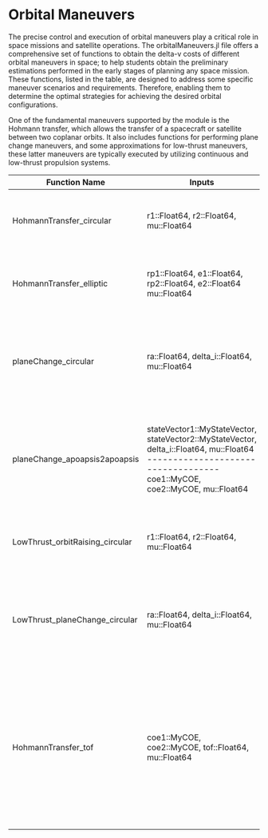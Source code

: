 # Orbital Maneuvers

The precise control and execution of orbital maneuvers play a critical role in space missions and satellite operations. The orbitalManeuvers.jl file offers a comprehensive set of functions to obtain the delta-v costs of different orbital maneuvers in space; to help students obtain the preliminary estimations performed in the early stages of planning any space mission. These functions, listed in the table, are designed to address some specific maneuver scenarios and requirements. Therefore, enabling them to determine the optimal strategies for achieving the desired orbital configurations.

One of the fundamental maneuvers supported by the module is the Hohmann transfer, which allows the transfer of a spacecraft or satellite between two coplanar orbits. It also includes functions for performing plane change maneuvers, and some approximations for low-thrust maneuvers, these latter maneuvers are typically executed by utilizing continuous and low-thrust propulsion systems. 

|**Function Name**                  |  **Inputs**                                                                                                                                                                             | **Outputs**               | **Functionality**                                                                                                                                                                                                               |
|----------------------------------|------------------------------------------------------------------------------------------------------------------------------------------------------------------------------------------------|-------------------------|-------------------------------------------------------------------------------------------------------------------------------------------------------------------------------------------------------------------------------|
| HohmannTransfer_circular         | r1::Float64,  r2::Float64,  mu::Float64                                                                                                                                                      | deltaV::Float64         | Hohmann transfer between 2 circular and coplanar orbits                                                                                                                                                                      |
| HohmannTransfer\_elliptic         | rp1::Float64,  e1::Float64,  rp2::Float64,  e2::Float64  mu::Float64                                                                                                                      | deltaV::Float64         | Hohmann transfer between 2 elliptic and coplanar orbits                                                                                                                                                                      |
| planeChange\_circular             | ra::Float64,  delta\_i::Float64,  mu::Float64                                                                                                                                                | deltaV::Float64         | Obtain the Δv required to perform a Plane Change Maneuver between 2 circular orbits                                                                                                                                          |
| planeChange\_apoapsis2apoapsis    | stateVector1::MyStateVector,  stateVector2::MyStateVector,  delta_i::Float64,  mu::Float64  -----------------------------------  coe1::MyCOE,  coe2::MyCOE,  mu::Float64               | deltaV::Float64         | Obtain the min Δv required to perform a Plane Change Maneuver between 2 elliptical orbits                                                                                                                                    |
| LowThrust\_orbitRaising\_circular   | r1::Float64,  r2::Float64,  mu::Float64                                                                                                                                                      | deltaV::Float64         | Low Thrust Orbit Raising between 2 circular and coplanar orbits                                                                                                                                                              |
| LowThrust\_planeChange\_circular    | ra::Float64,  delta\_i::Float64,  mu::Float64                                                                                                                                                | deltaV::Float64         | Low Thrust Plane Change Maneuver between two circular orbits with the same radius ($ra$)                                                                                                                                    |
| HohmannTransfer\_tof              | coe1::MyCOE,  coe2::MyCOE,  tof::Float64,  mu::Float64                                                                                                                                      | deltaV::MyVector,  vT1::MyVector,  vT2::MyVector           | Given a desired time of flight and the COE of two orbits, calculate the Δv vector and the velocity vectors at the beginning and at the end of the Hohmann transfer.                                                       |
